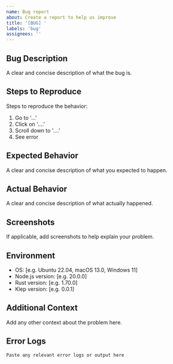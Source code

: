 ```yaml
---
name: Bug report
about: Create a report to help us improve
title: '[BUG] '
labels: 'bug'
assignees: ''
---
```


## Bug Description
A clear and concise description of what the bug is.

## Steps to Reproduce
Steps to reproduce the behavior:
1. Go to '...'
2. Click on '....'
3. Scroll down to '....'
4. See error

## Expected Behavior
A clear and concise description of what you expected to happen.

## Actual Behavior
A clear and concise description of what actually happened.

## Screenshots
If applicable, add screenshots to help explain your problem.

## Environment
- OS: [e.g. Ubuntu 22.04, macOS 13.0, Windows 11]
- Node.js version: [e.g. 20.0.0]
- Rust version: [e.g. 1.70.0]
- Klep version: [e.g. 0.0.1]

## Additional Context
Add any other context about the problem here.

## Error Logs
```
Paste any relevant error logs or output here
``` 